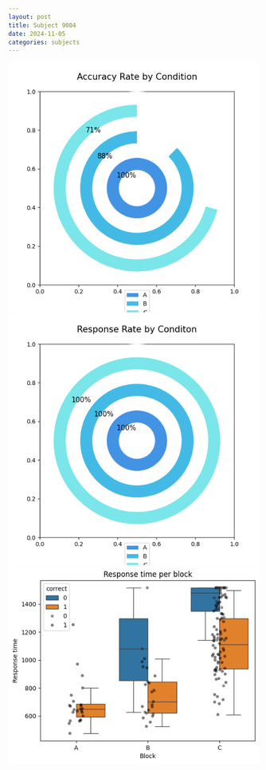 ```yaml
---
layout: post
title: Subject 9004
date: 2024-11-05
categories: subjects
---
```


![](data/9004/run-8/9004_accuracy_rate.png)
![](data/9004/run-8/9004_response_rate.png)
![](data/9004/run-8/9004_rt.png)
